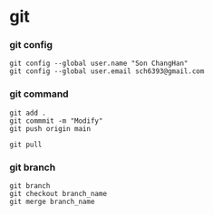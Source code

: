 git
===

### git config
```
git config --global user.name "Son ChangHan"
git config --global user.email sch6393@gmail.com
```

### git command
```
git add .
git commmit -m "Modify"
git push origin main

git pull
```

### git branch
```
git branch
git checkout branch_name
git merge branch_name
```
